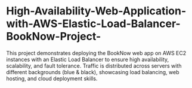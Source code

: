 # High-Availability-Web-Application-with-AWS-Elastic-Load-Balancer-BookNow-Project-
This project demonstrates deploying the BookNow web app on AWS EC2 instances with an Elastic Load Balancer to ensure high availability, scalability, and fault tolerance. Traffic is distributed across servers with different backgrounds (blue &amp; black), showcasing load balancing, web hosting, and cloud deployment skills.
